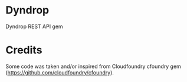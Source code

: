 Dyndrop
=======

Dyndrop REST API gem

Credits
=======

Some code was taken and/or inspired from Cloudfoundry cfoundry gem (https://github.com/cloudfoundry/cfoundry).